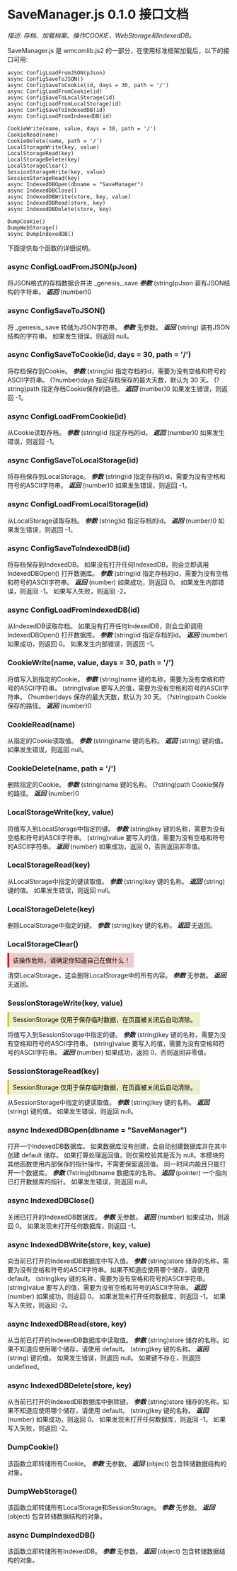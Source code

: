 # SaveManager.js 0.1.0 接口文档
*描述: 存档、加载档案、操作COOKIE、WebStorage和IndexedDB。*

SaveManager.js 是 wmcomlib.js2 的一部分，在使用标准框架加载后，以下的接口可用: 
```
async ConfigLoadFromJSON(pJson)
async ConfigSaveToJSON()
async ConfigSaveToCookie(id, days = 30, path = '/')
async ConfigLoadFromCookie(id)
async ConfigSaveToLocalStorage(id)
async ConfigLoadFromLocalStorage(id)
async ConfigSaveToIndexedDB(id)
async ConfigLoadFromIndexedDB(id)

CookieWrite(name, value, days = 30, path = '/')
CookieRead(name)
CookieDelete(name, path = '/')
LocalStorageWrite(key, value)
LocalStorageRead(key)
LocalStorageDelete(key)
LocalStorageClear()
SessionStorageWrite(key, value)
SessionStorageRead(key)
async IndexedDBOpen(dbname = "SaveManager")
async IndexedDBClose()
async IndexedDBWrite(store, key, value)
async IndexedDBRead(store, key)
async IndexedDBDelete(store, key)

DumpCookie()
DumpWebStorage()
async DumpIndexedDB()
```

下面提供每个函数的详细说明。

### async ConfigLoadFromJSON(pJson)
将JSON格式的存档数据合并进 _genesis\_.save
***参数***
(string)pJson 装有JSON结构的字符串。
***返回***
(number)0

### async ConfigSaveToJSON()
将 _genesis\_.save 转储为JSON字符串。
***参数***
无参数。
***返回***
(string) 装有JSON结构的字符串。
如果发生错误，则返回 null。

### async ConfigSaveToCookie(id, days = 30, path = '/')
将存档保存到Cookie。
***参数***
(string)id 指定存档的id，需要为没有空格和符号的ASCII字符串。
(?number)days 指定存档保存的最大天数，默认为 30 天。
(?string)path 指定存档Cookie保存的路径。
***返回***
(number)0
如果发生错误，则返回 -1。

### async ConfigLoadFromCookie(id)
从Cookie读取存档。
***参数***
(string)id 指定存档的id。
***返回***
(number)0
如果发生错误，则返回 -1。

### async ConfigSaveToLocalStorage(id)
将存档保存到LocalStorage。
***参数***
(string)id 指定存档的id，需要为没有空格和符号的ASCII字符串。
***返回***
(number)0
如果发生错误，则返回 -1。


### async ConfigLoadFromLocalStorage(id)
从LocalStorage读取存档。
***参数***
(string)id 指定存档的id。
***返回***
(number)0
如果发生错误，则返回 -1。

### async ConfigSaveToIndexedDB(id)
将存档保存到IndexedDB。
如果没有打开任何IndexedDB，则会立即调用 IndexedDBOpen() 打开数据库。
***参数***
(string)id 指定存档的id，需要为没有空格和符号的ASCII字符串。
***返回***
(number)
如果成功，则返回 0。
如果发生内部错误，则返回 -1。
如果写入失败，则返回 -2。

### async ConfigLoadFromIndexedDB(id)
从IndexedDB读取存档。
如果没有打开任何IndexedDB，则会立即调用 IndexedDBOpen() 打开数据库。
***参数***
(string)id 指定存档的id。
***返回***
(number)
如果成功，则返回 0。
如果发生内部错误，则返回 -1。



### CookieWrite(name, value, days = 30, path = '/')
将值写入到指定的Cookie。
***参数***
(string)name 键的名称，需要为没有空格和符号的ASCII字符串。
(string)value 要写入的值，需要为没有空格和符号的ASCII字符串。
(?number)days 保存的最大天数，默认为 30 天。
(?string)path Cookie保存的路径。
***返回***
(number)0

### CookieRead(name)
从指定的Cookie读取值。
***参数***
(string)name 键的名称。
***返回***
(string) 键的值。
如果发生错误，则返回 null。

### CookieDelete(name, path = '/')
删除指定的Cookie。
***参数***
(string)name 键的名称。
(?string)path Cookie保存的路径。
***返回***
(number)0

### LocalStorageWrite(key, value)
将值写入到LocalStorage中指定的键。
***参数***
(string)key 键的名称，需要为没有空格和符号的ASCII字符串。
(string)value 要写入的值，需要为没有空格和符号的ASCII字符串。
***返回***
(number)
如果成功，返回 0，否则返回非零值。

### LocalStorageRead(key)
从LocalStorage中指定的键读取值。
***参数***
(string)key 键的名称。
***返回***
(string) 键的值。
如果发生错误，则返回 null。

### LocalStorageDelete(key)
删除LocalStorage中指定的键。
***参数***
(string)key 键的名称。
***返回***
无返回。

### LocalStorageClear()
<span style="color: #000000; background-color: #EECCCC; padding: 8px; border-left: solid 4px #EE0000;">该操作危险，请确定你知道自己在做什么！</span>  

清空LocalStorage，这会删除LocalStorage中的所有内容。
***参数***
无参数。
***返回***
无返回。

### SessionStorageWrite(key, value)
<span style="color: #000000; background-color: #EEEECC; padding: 8px; border-left: solid 4px #CCCC00;">SessionStorage 仅用于保存临时数据，在页面被关闭后自动清除。</span>  

将值写入到SessionStorage中指定的键。
***参数***
(string)key 键的名称，需要为没有空格和符号的ASCII字符串。
(string)value 要写入的值，需要为没有空格和符号的ASCII字符串。
***返回***
(number)
如果成功，返回 0，否则返回非零值。

### SessionStorageRead(key)
<span style="color: #000000; background-color: #EEEECC; padding: 8px; border-left: solid 4px #CCCC00;">SessionStorage 仅用于保存临时数据，在页面被关闭后自动清除。</span>  

从SessionStorage中指定的键读取值。
***参数***
(string)key 键的名称。
***返回***
(string) 键的值。
如果发生错误，则返回 null。

### async IndexedDBOpen(dbname = "SaveManager")
打开一个IndexedDB数据库。
如果数据库没有创建，会自动创建数据库并在其中创建 default 储存。
如果打算处理返回值，则仅需校验其是否为 null。本模块的其他函数使用内部保存的指针操作，不需要保留返回值。
同一时间内能且只能打开一个数据库。
***参数***
(?string)dbname 数据库的名称。
***返回***
(pointer) 一个指向已打开数据库的指针。
如果发生错误，则返回 null。

### async IndexedDBClose()
关闭已打开的IndexedDB数据库。
***参数***
无参数。
***返回***
(number)
如果成功，则返回 0。
如果发现未打开任何数据库，则返回 -1。

### async IndexedDBWrite(store, key, value)
向当前已打开的IndexedDB数据库中写入值。
***参数***
(string)store 储存的名称，需要为没有空格和符号的ASCII字符串。如果不知道应使用哪个储存，请使用 default。
(string)key 键的名称，需要为没有空格和符号的ASCII字符串。
(string)value 要写入的值，需要为没有空格和符号的ASCII字符串。
***返回***
(number)
如果成功，则返回 0。
如果发现未打开任何数据库，则返回 -1。
如果写入失败，则返回 -2。

### async IndexedDBRead(store, key)
从当前已打开的IndexedDB数据库中读取值。
***参数***
(string)store 储存的名称。如果不知道应使用哪个储存，请使用 default。
(string)key 键的名称。
***返回***
(string) 键的值。
如果发生错误，则返回 null。
如果键不存在，则返回 undefined。

### async IndexedDBDelete(store, key)
从当前已打开的IndexedDB数据库中删除键。
***参数***
(string)store 储存的名称。如果不知道应使用哪个储存，请使用 default。
(string)key 键的名称。
***返回***
(number)
如果成功，则返回 0。
如果发现未打开任何数据库，则返回 -1。
如果写入失败，则返回 -2。



### DumpCookie()
该函数立即转储所有Cookie。
***参数***
无参数。
***返回***
(object) 包含转储数据结构的对象。

### DumpWebStorage()
该函数立即转储所有LocalStorage和SessionStorage。
***参数***
无参数。
***返回***
(object) 包含转储数据结构的对象。

### async DumpIndexedDB()
该函数立即转储所有IndexedDB。
***参数***
无参数。
***返回***
(object) 包含转储数据结构的对象。

